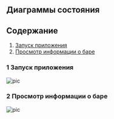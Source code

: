 ## Диаграммы состояния

## Содержание

1. [Запуск приложения](#1)
2. [Просмотр информации о баре](#2)

### 1 Запуск приложения <a name="1"></a>

![pic]()

### 2 Просмотр информации о баре <a name="2"></a>

![pic]()


